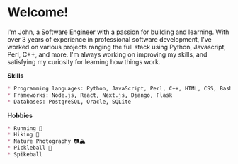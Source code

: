 **Welcome!**
==============================

I'm John, a Software Engineer with a passion for building and learning. With over 3 years of experience in professional software development, I've worked on various projects ranging the full stack using Python, Javascript, Perl, C++, and more. I'm always working on improving my skills, and satisfying my curiosity for learning how things work. 

**Skills**
```markdown
* Programming languages: Python, JavaScript, Perl, C++, HTML, CSS, Bash
* Frameworks: Node.js, React, Next.js, Django, Flask
* Databases: PostgreSQL, Oracle, SQLite
```

**Hobbies**
```markdown
* Running 🏃
* Hiking 🥾
* Nature Photography 📷🏔️
* Pickleball 🏓
* Spikeball
```
